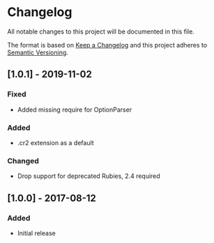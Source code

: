 # Changelog
All notable changes to this project will be documented in this file.

The format is based on [Keep a Changelog](http://keepachangelog.com/en/1.0.0/)
and this project adheres to [Semantic Versioning](http://semver.org/spec/v2.0.0.html).

## [1.0.1] - 2019-11-02
### Fixed
 - Added missing require for OptionParser
### Added
 - .cr2 extension as a default
### Changed
 - Drop support for deprecated Rubies, 2.4 required

## [1.0.0] - 2017-08-12
### Added
 - Initial release

